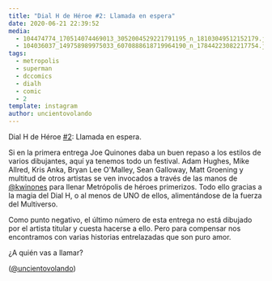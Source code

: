 ```yaml
---
title: "Dial H de Héroe #2: Llamada en espera"
date: 2020-06-21 22:39:52
media: 
  - 104474774_170514074469013_3052004529221791195_n_18103049512152179.jpg
  - 104036037_149758989975033_6070888618719964190_n_17844223082217754.jpg
tags: 
  - metropolis
  - superman
  - dccomics
  - dialh
  - comic
  - 2
template: instagram
author: uncientovolando
---
```


Dial H de Héroe [#2](/tags/2): Llamada en espera.

Si en la primera entrega Joe Quinones daba un buen repaso a los estilos de varios dibujantes, aquí ya tenemos todo un festival. Adam Hughes, Mike Allred, Kris Anka, Bryan Lee O'Malley, Sean Galloway, Matt Groening y multitud de otros artistas se ven invocados a través de las manos de [@kwinones](https://instagram.com/kwinones) para llenar Metrópolis de héroes primerizos. Todo ello gracias a la magia del Dial H, o al menos de UNO de ellos, alimentándose de la fuerza del Multiverso.

Como punto negativo, el último número de esta entrega no está dibujado por el artista titular y cuesta hacerse a ello. Pero para compensar nos encontramos con varias historias entrelazadas que son puro amor.

¿A quién vas a llamar?

([@uncientovolando](https://instagram.com/uncientovolando))
